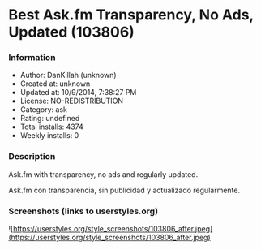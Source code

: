 # Best Ask.fm Transparency, No Ads, Updated (103806)

### Information
- Author: DanKillah (unknown)
- Created at: unknown
- Updated at: 10/9/2014, 7:38:27 PM
- License: NO-REDISTRIBUTION
- Category: ask
- Rating: undefined
- Total installs: 4374
- Weekly installs: 0


### Description
Ask.fm with transparency, no ads and regularly updated.

Ask.fm con transparencia, sin publicidad y actualizado regularmente.


### Screenshots (links to userstyles.org)
![https://userstyles.org/style_screenshots/103806_after.jpeg](https://userstyles.org/style_screenshots/103806_after.jpeg)


